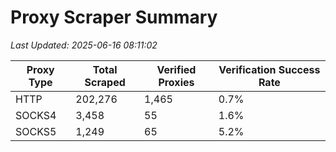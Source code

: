 # Proxy Scraper Summary

_Last Updated: 2025-06-16 08:11:02_

| Proxy Type | Total Scraped | Verified Proxies | Verification Success Rate |
|------------|--------------|------------------|--------------------------|
| HTTP | 202,276 | 1,465 | 0.7% |
| SOCKS4 | 3,458 | 55 | 1.6% |
| SOCKS5 | 1,249 | 65 | 5.2% |
